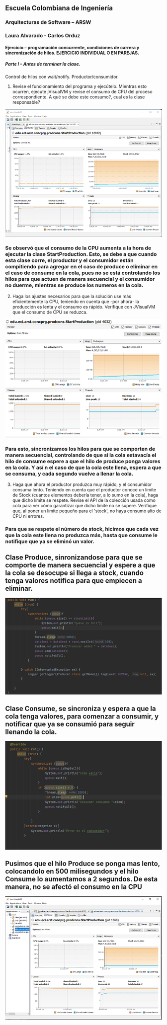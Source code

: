 
## Escuela Colombiana de Ingeniería
### Arquitecturas de Software – ARSW
### Laura Alvarado - Carlos Orduz


#### Ejercicio – programación concurrente, condiciones de carrera y sincronización de hilos. EJERCICIO INDIVIDUAL O EN PAREJAS.

##### Parte I – Antes de terminar la clase.

Control de hilos con wait/notify. Productor/consumidor.

1. Revise el funcionamiento del programa y ejecútelo. Mientras esto ocurren, ejecute jVisualVM y revise el consumo de CPU del proceso correspondiente. A qué se debe este consumo?, cual es la clase responsable?

![](https://github.com/lauraval19/LAB03-P1P2/blob/master/parte1/images/cpu-Consumo-1.PNG)

### Se observó que el consumo de la CPU aumenta a la hora de ejecutar la clase StartProduction. Esto, se debe a que cuando esta clase corre, el productor y el consumidor están compitiendo para agregar en el caso de produce o eliminar en el caso de consume en la cola, pues no se está controlando los hilos para que actuen de manera secuencial y el consumidor no duerme, mientras se produce los numeros en la cola. 

2. Haga los ajustes necesarios para que la solución use más eficientemente la CPU, teniendo en cuenta que -por ahora- la producción es lenta y el consumo es rápido. Verifique con JVisualVM que el consumo de CPU se reduzca.

![](https://github.com/lauraval19/LAB03-P1P2/blob/master/parte1/images/cpu-consumo-2.PNG)

### Para esto, sincronizamos los hilos para que se comporten de manera secuencial, controlando de que si la cola estavacía el hilo de consume espere a que el hilo de produce ponga valores en la cola. Y así n el caso de que la cola este llena, espera a que se consuma, y cada segundo vuelve a llenar la cola.

3. Haga que ahora el productor produzca muy rápido, y el consumidor consuma lento. Teniendo en cuenta que el productor conoce un límite de Stock (cuantos elementos debería tener, a lo sumo en la cola), haga que dicho límite se respete. Revise el API de la colección usada como cola para ver cómo garantizar que dicho límite no se supere. Verifique que, al poner un límite pequeño para el 'stock', no haya consumo alto de CPU ni errores.

### Para que se respete el número de stock, hicimos que cada vez que la cola este llena no produzca más, hasta que consume le notifique que ya se eliminó un valor.

## Clase Produce, sinronizandose para que se comporte de manera secuencial y espere a que la cola se desocupe si llega a stock, cuando tenga valores notifica para que empiecen a eliminar.

![](https://github.com/lauraval19/LAB03-P1P2/blob/master/parte1/images/producerUpdated.PNG)

## Clase Consume, se sincroniza y espera a que la cola tenga valores, para comenzar a consumir, y notificar que ya se consumió para seguir llenando la cola.

![](https://github.com/lauraval19/LAB03-P1P2/blob/master/parte1/images/consumerUpdated.PNG)

## Pusimos que el hilo Produce se ponga mas lento, colocandolo en 500 milisegundos y el hilo Consume lo aumentamos a 2 segundos. De esta manera, no se afectó el consumo en la CPU 

![](https://github.com/lauraval19/LAB03-P1P2/blob/master/parte1/images/cpu-lowConsume.PNG)


